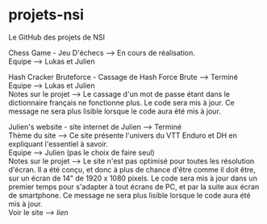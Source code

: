 # projets-nsi
Le GitHub des projets de NSI   
   
Chess Game - Jeu D'échecs --> En cours de réalisation.   
Equipe --> Lukas et Julien   
   
Hash Cracker Bruteforce - Cassage de Hash Force Brute --> Terminé    
Equipe --> Lukas et Julien    
Notes sur le projet --> Le cassage d'un mot de passe étant dans le dictionnaire français ne fonctionne plus. Le code sera mis à jour. Ce message ne sera plus lisible lorsque le code aura été mis à jour.    
     
Julien's website - site internet de Julien --> Terminé    
Thème du site --> Ce site présente l'univers du VTT Enduro et DH en expliquant l'essentiel à savoir.   
Equipe --> Julien (pas le choix de faire seul)    
Notes sur le projet --> Le site n'est pas optimisé pour toutes les résolution d'écran. Il a été conçu, et donc à plus de chance d'être comme il doit être, sur un écran de 14" de   1920 x 1080 pixels. Le code sera mis à jour dans un premier temps pour s'adapter à tout écrans de PC, et par la suite aux écran de smartphone. Ce message ne sera plus lisible lorsque le code aura été mis à jour.    
Voir le site --> *lien*   
